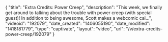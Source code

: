 {
    "title": "Extra Credits: Power Creep",
    "description": "This week, we finally get around to talking about the trouble with power creep (with special guest)! In addition to being awesome, Scott makes a webcomic cal...",
    "videoid": "192079",
    "date_created": "1406055190",
    "date_modified": "1418181779",
    "type": "captivate",
    "layout": "video",
    "url": "\/v\/extra-credits-power-creep\/192079"
}